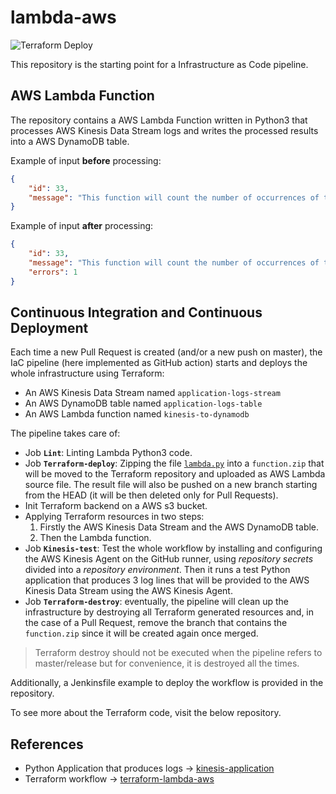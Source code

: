 # lambda-aws

![Terraform Deploy](https://github.com/PhilRanzato/lambda-aws/actions/workflows/cicd.yml/badge.svg)

This repository is the starting point for a Infrastructure as Code pipeline.

## AWS Lambda Function

The repository contains a AWS Lambda Function written in Python3 that processes AWS Kinesis Data Stream logs and writes the processed results into a AWS DynamoDB table.

Example of input **before** processing:

```json
{
    "id": 33,
    "message": "This function will count the number of occurrences of the word error."
}
```

Example of input **after** processing:

```json
{
    "id": 33,
    "message": "This function will count the number of occurrences of the word error.",
    "errors": 1
}
```

## Continuous Integration and Continuous Deployment

Each time a new Pull Request is created (and/or a new push on master), the IaC pipeline (here implemented as GitHub action) starts and deploys the whole infrastructure using Terraform:
- An AWS Kinesis Data Stream named `application-logs-stream`
- An AWS DynamoDB table named `application-logs-table`
- An AWS Lambda function named `kinesis-to-dynamodb`

The pipeline takes care of:
- Job **`Lint`**: Linting Lambda Python3 code.
- Job **`Terraform-deploy`**: Zipping the file [`lambda.py`](lambda.py) into a `function.zip` that will be moved to the Terraform repository and uploaded as AWS Lambda source file. The result file will also be pushed on a new branch starting from the HEAD (it will be then deleted only for Pull Requests).
- Init Terraform backend on a AWS s3 bucket.
- Applying Terraform resources in two steps:
  1. Firstly the AWS Kinesis Data Stream and the AWS DynamoDB table.
  2. Then the Lambda function.
- Job **`Kinesis-test`**: Test the whole workflow by installing and configuring the AWS Kinesis Agent on the GitHub runner, using *repository secrets* divided into a *repository environment*. Then it runs a test Python application that produces 3 log lines that will be provided to the AWS Kinesis Data Stream using the AWS Kinesis Agent.
- Job **`Terraform-destroy`**: eventually, the pipeline will clean up the infrastructure by destroying all Terraform generated resources and, in the case of a Pull Request, remove the branch that contains the `function.zip` since it will be created again once merged.

> Terraform destroy should not be executed when the pipeline refers to master/release but for convenience, it is destroyed all the times. 

Additionally, a Jenkinsfile example to deploy the workflow is provided in the repository.

To see more about the Terraform code, visit the below repository.

## References

- Python Application that produces logs -> [kinesis-application](https://github.com/PhilRanzato/kinesis-application)
- Terraform workflow -> [terraform-lambda-aws](https://github.com/PhilRanzato/terraform-lambda-aws)
